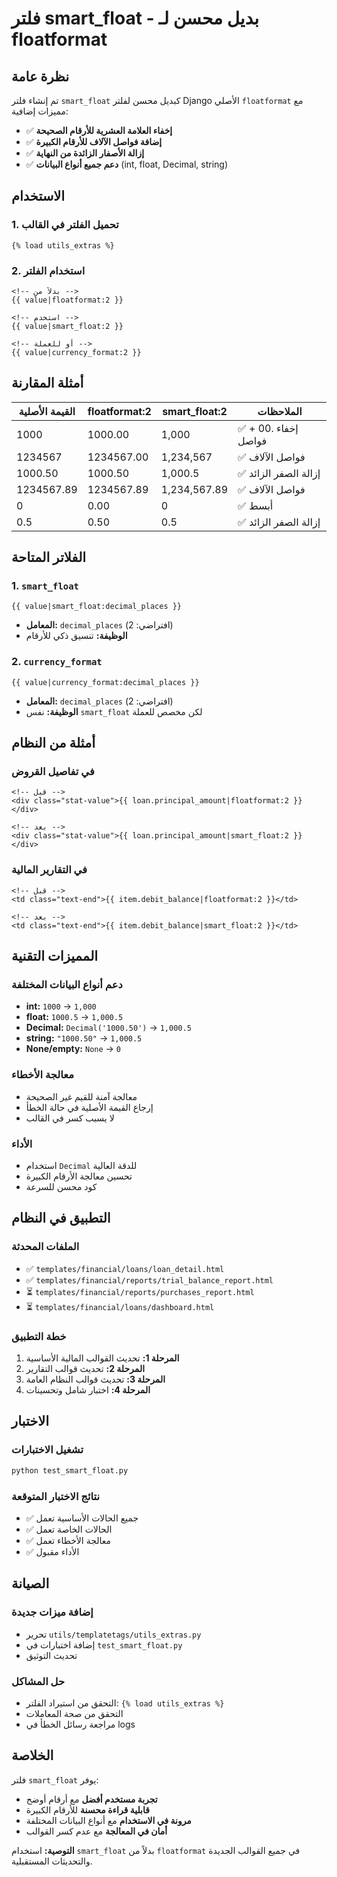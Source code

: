 # فلتر smart_float - بديل محسن لـ floatformat

## نظرة عامة

تم إنشاء فلتر `smart_float` كبديل محسن لفلتر Django الأصلي `floatformat` مع مميزات إضافية:

- ✅ **إخفاء العلامة العشرية للأرقام الصحيحة**
- ✅ **إضافة فواصل الآلاف للأرقام الكبيرة**
- ✅ **إزالة الأصفار الزائدة من النهاية**
- ✅ **دعم جميع أنواع البيانات** (int, float, Decimal, string)

## الاستخدام

### 1. تحميل الفلتر في القالب
```django
{% load utils_extras %}
```

### 2. استخدام الفلتر
```django
<!-- بدلاً من -->
{{ value|floatformat:2 }}

<!-- استخدم -->
{{ value|smart_float:2 }}

<!-- أو للعملة -->
{{ value|currency_format:2 }}
```

## أمثلة المقارنة

| القيمة الأصلية | floatformat:2 | smart_float:2 | الملاحظات |
|----------------|---------------|---------------|-----------|
| 1000 | 1000.00 | 1,000 | ✅ إخفاء .00 + فواصل |
| 1234567 | 1234567.00 | 1,234,567 | ✅ فواصل الآلاف |
| 1000.50 | 1000.50 | 1,000.5 | ✅ إزالة الصفر الزائد |
| 1234567.89 | 1234567.89 | 1,234,567.89 | ✅ فواصل الآلاف |
| 0 | 0.00 | 0 | ✅ أبسط |
| 0.5 | 0.50 | 0.5 | ✅ إزالة الصفر الزائد |

## الفلاتر المتاحة

### 1. `smart_float`
```django
{{ value|smart_float:decimal_places }}
```
- **المعامل:** `decimal_places` (افتراضي: 2)
- **الوظيفة:** تنسيق ذكي للأرقام

### 2. `currency_format`
```django
{{ value|currency_format:decimal_places }}
```
- **المعامل:** `decimal_places` (افتراضي: 2)
- **الوظيفة:** نفس `smart_float` لكن مخصص للعملة

## أمثلة من النظام

### في تفاصيل القروض
```django
<!-- قبل -->
<div class="stat-value">{{ loan.principal_amount|floatformat:2 }}</div>

<!-- بعد -->
<div class="stat-value">{{ loan.principal_amount|smart_float:2 }}</div>
```

### في التقارير المالية
```django
<!-- قبل -->
<td class="text-end">{{ item.debit_balance|floatformat:2 }}</td>

<!-- بعد -->
<td class="text-end">{{ item.debit_balance|smart_float:2 }}</td>
```

## المميزات التقنية

### دعم أنواع البيانات المختلفة
- **int:** `1000` → `1,000`
- **float:** `1000.5` → `1,000.5`
- **Decimal:** `Decimal('1000.50')` → `1,000.5`
- **string:** `"1000.50"` → `1,000.5`
- **None/empty:** `None` → `0`

### معالجة الأخطاء
- معالجة آمنة للقيم غير الصحيحة
- إرجاع القيمة الأصلية في حالة الخطأ
- لا يسبب كسر في القالب

### الأداء
- استخدام `Decimal` للدقة العالية
- تحسين معالجة الأرقام الكبيرة
- كود محسن للسرعة

## التطبيق في النظام

### الملفات المحدثة
- ✅ `templates/financial/loans/loan_detail.html`
- ✅ `templates/financial/reports/trial_balance_report.html`
- ⏳ `templates/financial/reports/purchases_report.html`
- ⏳ `templates/financial/loans/dashboard.html`

### خطة التطبيق
1. **المرحلة 1:** تحديث القوالب المالية الأساسية
2. **المرحلة 2:** تحديث قوالب التقارير
3. **المرحلة 3:** تحديث قوالب النظام العامة
4. **المرحلة 4:** اختبار شامل وتحسينات

## الاختبار

### تشغيل الاختبارات
```bash
python test_smart_float.py
```

### نتائج الاختبار المتوقعة
- ✅ جميع الحالات الأساسية تعمل
- ✅ الحالات الخاصة تعمل
- ✅ معالجة الأخطاء تعمل
- ✅ الأداء مقبول

## الصيانة

### إضافة ميزات جديدة
- تحرير `utils/templatetags/utils_extras.py`
- إضافة اختبارات في `test_smart_float.py`
- تحديث التوثيق

### حل المشاكل
- التحقق من استيراد الفلتر: `{% load utils_extras %}`
- التحقق من صحة المعاملات
- مراجعة رسائل الخطأ في logs

## الخلاصة

فلتر `smart_float` يوفر:
- **تجربة مستخدم أفضل** مع أرقام أوضح
- **قابلية قراءة محسنة** للأرقام الكبيرة
- **مرونة في الاستخدام** مع أنواع البيانات المختلفة
- **أمان في المعالجة** مع عدم كسر القوالب

**التوصية:** استخدام `smart_float` بدلاً من `floatformat` في جميع القوالب الجديدة والتحديثات المستقبلية.
